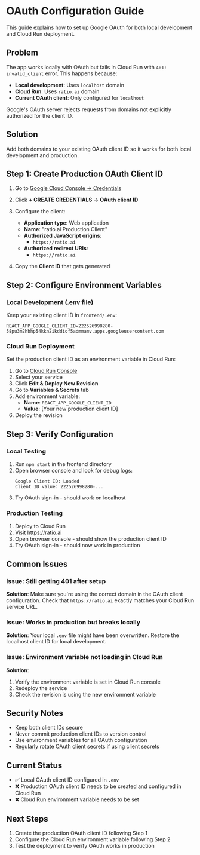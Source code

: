 # OAuth Configuration Guide

This guide explains how to set up Google OAuth for both local development and Cloud Run deployment.

## Problem

The app works locally with OAuth but fails in Cloud Run with `401: invalid_client` error. This happens because:

- **Local development**: Uses `localhost` domain
- **Cloud Run**: Uses `ratio.ai` domain
- **Current OAuth client**: Only configured for `localhost`

Google's OAuth server rejects requests from domains not explicitly authorized for the client ID.

## Solution

Add both domains to your existing OAuth client ID so it works for both local development and production.

## Step 1: Create Production OAuth Client ID

1. Go to [Google Cloud Console → Credentials](https://console.cloud.google.com/apis/credentials)

2. Click **+ CREATE CREDENTIALS** → **OAuth client ID**

3. Configure the client:
   - **Application type**: Web application
   - **Name**: "ratio.ai Production Client"
   - **Authorized JavaScript origins**: 
     - `https://ratio.ai`
   - **Authorized redirect URIs**: 
     - `https://ratio.ai`

4. Copy the **Client ID** that gets generated

## Step 2: Configure Environment Variables

### Local Development (.env file)
Keep your existing client ID in `frontend/.env`:
```
REACT_APP_GOOGLE_CLIENT_ID=222526998280-58pu3m2hbhp54kkn2ikddiof5admmamv.apps.googleusercontent.com
```

### Cloud Run Deployment
Set the production client ID as an environment variable in Cloud Run:

1. Go to [Cloud Run Console](https://console.cloud.google.com/run)
2. Select your service
3. Click **Edit & Deploy New Revision**
4. Go to **Variables & Secrets** tab
5. Add environment variable:
   - **Name**: `REACT_APP_GOOGLE_CLIENT_ID`
   - **Value**: [Your new production client ID]
6. Deploy the revision

## Step 3: Verify Configuration

### Local Testing
1. Run `npm start` in the frontend directory
2. Open browser console and look for debug logs:
   ```
   Google Client ID: Loaded
   Client ID value: 222526998280-...
   ```
3. Try OAuth sign-in - should work on localhost

### Production Testing
1. Deploy to Cloud Run
2. Visit https://ratio.ai
3. Open browser console - should show the production client ID
4. Try OAuth sign-in - should now work in production

## Common Issues

### Issue: Still getting 401 after setup
**Solution**: Make sure you're using the correct domain in the OAuth client configuration. Check that `https://ratio.ai` exactly matches your Cloud Run service URL.

### Issue: Works in production but breaks locally
**Solution**: Your local `.env` file might have been overwritten. Restore the localhost client ID for local development.

### Issue: Environment variable not loading in Cloud Run
**Solution**: 
1. Verify the environment variable is set in Cloud Run console
2. Redeploy the service
3. Check the revision is using the new environment variable

## Security Notes

- Keep both client IDs secure
- Never commit production client IDs to version control
- Use environment variables for all OAuth configuration
- Regularly rotate OAuth client secrets if using client secrets

## Current Status

- ✅ Local OAuth client ID configured in `.env`
- ❌ Production OAuth client ID needs to be created and configured in Cloud Run
- ❌ Cloud Run environment variable needs to be set

## Next Steps

1. Create the production OAuth client ID following Step 1
2. Configure the Cloud Run environment variable following Step 2
3. Test the deployment to verify OAuth works in production
